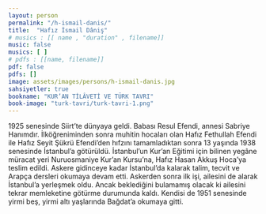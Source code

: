 ```yaml
---
layout: person
permalink: "/h-ismail-danis/"
title:  "Hafız İsmail Dâniş"
# musics : [[ name , "duration" , filename]]
music: false
musics: [ ]
# pdfs : [[name, filename]]
pdf: false
pdfs: []
image: assets/images/persons/h-ismail-danis.jpg
sahsiyetler: true
bookname: "KUR’AN TİLÂVETİ VE TÜRK TAVRI"
book-image: "turk-tavri/turk-tavri-1.png"
---
```


1925 senesinde Siirt’te dünyaya geldi. Babası Resul Efendi, annesi Sabriye Hanımdır. İlköğreniminden sonra muhitin hocaları olan Hafız Fethullah Efendi ile Hafız Seyit Şükrü Efendi’den hıfzını tamamladıktan sonra 13 yaşında 1938 senesinde İstanbul’a götürüldü. 
İstanbul’un Kur’an Eğitimi için bilinen yegâne müracat yeri Nuruosmaniye Kur’an Kursu’na, Hafız Hasan Akkuş Hoca’ya teslim edildi. Askere gidinceye kadar İstanbul’da kalarak talim, tecvit ve Arapça dersleri okumaya devam etti. 
Askerden sonra ilk işi, ailesini de alarak İstanbul’a yerleşmek oldu. Ancak beklediğini bulamamış olacak ki ailesini tekrar memleketine götürme durumunda kaldı. Kendisi de 1951 senesinde yirmi beş, yirmi altı yaşlarında Bağdat’a okumaya gitti. 
